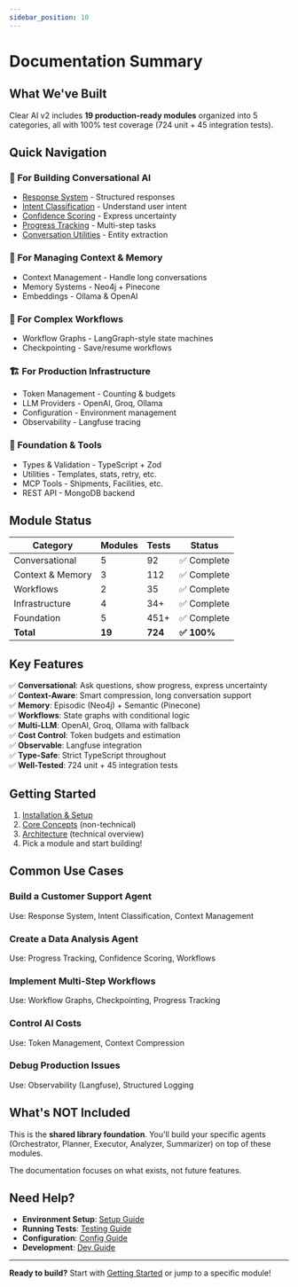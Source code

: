 ```yaml
---
sidebar_position: 10
---
```


# Documentation Summary

## What We've Built

Clear AI v2 includes **19 production-ready modules** organized into 5 categories, all with 100% test coverage (724 unit + 45 integration tests).

## Quick Navigation

### 🎯 For Building Conversational AI
- [Response System](./conversational/response-system.md) - Structured responses
- [Intent Classification](./conversational/intent-classification.md) - Understand user intent
- [Confidence Scoring](./conversational/confidence-scoring.md) - Express uncertainty
- [Progress Tracking](./conversational/progress-tracking.md) - Multi-step tasks
- [Conversation Utilities](./conversational/conversation-utilities.md) - Entity extraction

### 🧠 For Managing Context & Memory  
- Context Management - Handle long conversations
- Memory Systems - Neo4j + Pinecone
- Embeddings - Ollama & OpenAI

### 🔄 For Complex Workflows
- Workflow Graphs - LangGraph-style state machines
- Checkpointing - Save/resume workflows

### 🏗️ For Production Infrastructure
- Token Management - Counting & budgets
- LLM Providers - OpenAI, Groq, Ollama
- Configuration - Environment management
- Observability - Langfuse tracing

### 🔧 Foundation & Tools
- Types & Validation - TypeScript + Zod
- Utilities - Templates, stats, retry, etc.
- MCP Tools - Shipments, Facilities, etc.
- REST API - MongoDB backend

## Module Status

| Category | Modules | Tests | Status |
|----------|---------|-------|--------|
| Conversational | 5 | 92 | ✅ Complete |
| Context & Memory | 3 | 112 | ✅ Complete |
| Workflows | 2 | 35 | ✅ Complete |
| Infrastructure | 4 | 34+ | ✅ Complete |
| Foundation | 5 | 451+ | ✅ Complete |
| **Total** | **19** | **724** | **✅ 100%** |

## Key Features

✅ **Conversational**: Ask questions, show progress, express uncertainty  
✅ **Context-Aware**: Smart compression, long conversation support  
✅ **Memory**: Episodic (Neo4j) + Semantic (Pinecone)  
✅ **Workflows**: State graphs with conditional logic  
✅ **Multi-LLM**: OpenAI, Groq, Ollama with fallback  
✅ **Cost Control**: Token budgets and estimation  
✅ **Observable**: Langfuse integration  
✅ **Type-Safe**: Strict TypeScript throughout  
✅ **Well-Tested**: 724 unit + 45 integration tests  

## Getting Started

1. [Installation & Setup](./getting-started.md)
2. [Core Concepts](./core-concepts.md) (non-technical)
3. [Architecture](./architecture.md) (technical overview)
4. Pick a module and start building!

## Common Use Cases

### Build a Customer Support Agent
Use: Response System, Intent Classification, Context Management

### Create a Data Analysis Agent
Use: Progress Tracking, Confidence Scoring, Workflows

### Implement Multi-Step Workflows
Use: Workflow Graphs, Checkpointing, Progress Tracking

### Control AI Costs
Use: Token Management, Context Compression

### Debug Production Issues
Use: Observability (Langfuse), Structured Logging

## What's NOT Included

This is the **shared library foundation**. You'll build your specific agents (Orchestrator, Planner, Executor, Analyzer, Summarizer) on top of these modules.

The documentation focuses on what exists, not future features.

## Need Help?

- **Environment Setup**: [Setup Guide](./guides/environment-setup.md)
- **Running Tests**: [Testing Guide](./guides/testing.md)
- **Configuration**: [Config Guide](./guides/configuration.md)
- **Development**: [Dev Guide](./guides/development.md)

---

**Ready to build?** Start with [Getting Started](./getting-started.md) or jump to a specific module!
